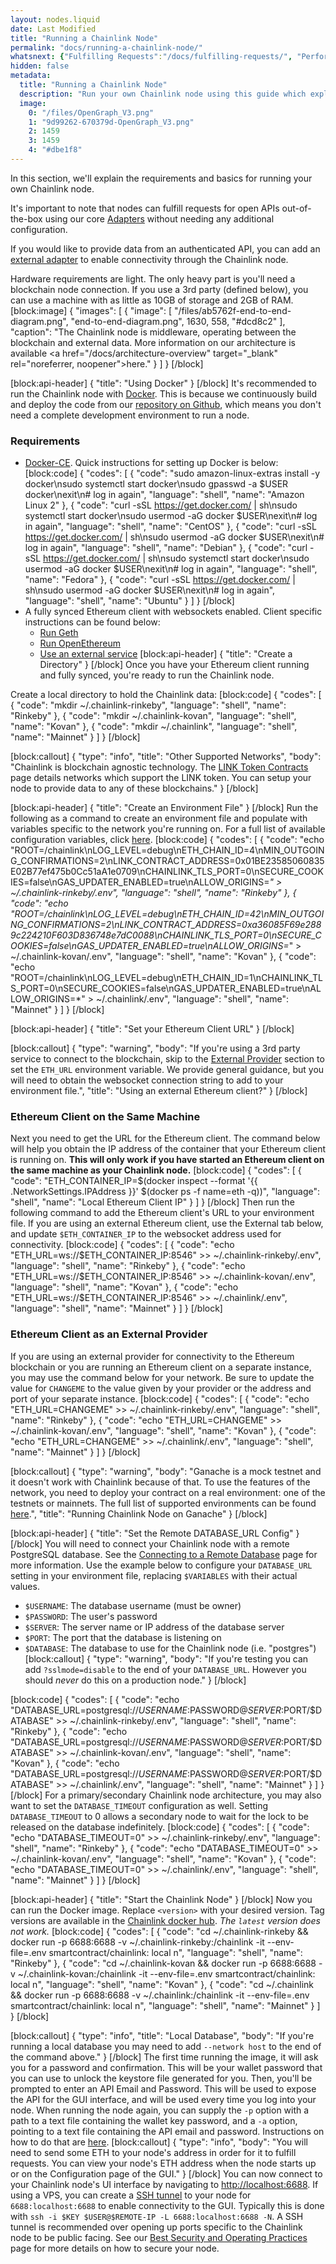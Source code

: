 ```yaml
---
layout: nodes.liquid
date: Last Modified
title: "Running a Chainlink Node"
permalink: "docs/running-a-chainlink-node/"
whatsnext: {"Fulfilling Requests":"/docs/fulfilling-requests/", "Performing System Maintenance":"/docs/performing-system-maintenance/", "Miscellaneous":"/docs/miscellaneous/", "Best Security and Operating Practices":"/docs/best-security-practices/"}
hidden: false
metadata: 
  title: "Running a Chainlink Node"
  description: "Run your own Chainlink node using this guide which explains the requirements and basics for getting started."
  image: 
    0: "/files/OpenGraph_V3.png"
    1: "9d99262-670379d-OpenGraph_V3.png"
    2: 1459
    3: 1459
    4: "#dbe1f8"
---
```

In this section, we'll explain the requirements and basics for running your own Chainlink node. 

It's important to note that nodes can fulfill requests for open APIs out-of-the-box using our core [Adapters](../adapters/) without needing any additional configuration. 

If you would like to provide data from an authenticated API, you can add an [external adapter](../external-adapters/) to enable connectivity through the Chainlink node.

Hardware requirements are light. The only heavy part is you'll need a blockchain node connection. If you use a 3rd party (defined below), you can use a machine with as little as 10GB of storage and 2GB of RAM. 
[block:image]
{
  "images": [
    {
      "image": [
        "/files/ab5762f-end-to-end-diagram.png",
        "end-to-end-diagram.png",
        1630,
        558,
        "#dcd8c2"
      ],
      "caption": "The Chainlink node is middleware, operating between the blockchain and external data. More information on our architecture is available <a href=\"/docs/architecture-overview\" target=\"_blank\" rel=\"noreferrer, noopener\">here</a>."
    }
  ]
}
[/block]

[block:api-header]
{
  "title": "Using Docker"
}
[/block]
It's recommended to run the Chainlink node with <a href="https://www.docker.com/" target="_blank" rel="noreferrer, noopener">Docker</a>. This is because we continuously build and deploy the code from our <a href="https://github.com/smartcontractkit/chainlink" target="_blank" rel="noreferrer, noopener">repository on Github</a>, which means you don't need a complete development environment to run a node.

### Requirements

- <a href="https://docs.docker.com/install/" target="_blank" rel="noreferrer, noopener">Docker-CE</a>. Quick instructions for setting up Docker is below:
[block:code]
{
  "codes": [
    {
      "code": "sudo amazon-linux-extras install -y docker\nsudo systemctl start docker\nsudo gpasswd -a $USER docker\nexit\n# log in again",
      "language": "shell",
      "name": "Amazon Linux 2"
    },
    {
      "code": "curl -sSL https://get.docker.com/ | sh\nsudo systemctl start docker\nsudo usermod -aG docker $USER\nexit\n# log in again",
      "language": "shell",
      "name": "CentOS"
    },
    {
      "code": "curl -sSL https://get.docker.com/ | sh\nsudo usermod -aG docker $USER\nexit\n# log in again",
      "language": "shell",
      "name": "Debian"
    },
    {
      "code": "curl -sSL https://get.docker.com/ | sh\nsudo systemctl start docker\nsudo usermod -aG docker $USER\nexit\n# log in again",
      "language": "shell",
      "name": "Fedora"
    },
    {
      "code": "curl -sSL https://get.docker.com/ | sh\nsudo usermod -aG docker $USER\nexit\n# log in again",
      "language": "shell",
      "name": "Ubuntu"
    }
  ]
}
[/block]
- A fully synced Ethereum client with websockets enabled. Client specific instructions can be found below:
  - [Run Geth](../run-an-ethereum-client/#geth)
  - [Run OpenEthereum](../run-an-ethereum-client/#parity)
  - [Use an external service](../run-an-ethereum-client/#external-services)
[block:api-header]
{
  "title": "Create a Directory"
}
[/block]
Once you have your Ethereum client running and fully synced, you're ready to run the Chainlink node.

Create a local directory to hold the Chainlink data:
[block:code]
{
  "codes": [
    {
      "code": "mkdir ~/.chainlink-rinkeby",
      "language": "shell",
      "name": "Rinkeby"
    },
    {
      "code": "mkdir ~/.chainlink-kovan",
      "language": "shell",
      "name": "Kovan"
    },
    {
      "code": "mkdir ~/.chainlink",
      "language": "shell",
      "name": "Mainnet"
    }
  ]
}
[/block]

[block:callout]
{
  "type": "info",
  "title": "Other Supported Networks",
  "body": "Chainlink is blockchain agnostic technology. The [LINK Token Contracts](../link-token-contracts/) page details networks which support the LINK token. You can setup your node to provide data to any of these blockchains."
}
[/block]

[block:api-header]
{
  "title": "Create an Environment File"
}
[/block]
Run the following as a command to create an environment file and populate with variables specific to the network you're running on. For a full list of available configuration variables, click [here](../configuration-variables/).
[block:code]
{
  "codes": [
    {
      "code": "echo \"ROOT=/chainlink\nLOG_LEVEL=debug\nETH_CHAIN_ID=4\nMIN_OUTGOING_CONFIRMATIONS=2\nLINK_CONTRACT_ADDRESS=0x01BE23585060835E02B77ef475b0Cc51aA1e0709\nCHAINLINK_TLS_PORT=0\nSECURE_COOKIES=false\nGAS_UPDATER_ENABLED=true\nALLOW_ORIGINS=*\" > ~/.chainlink-rinkeby/.env",
      "language": "shell",
      "name": "Rinkeby"
    },
    {
      "code": "echo \"ROOT=/chainlink\nLOG_LEVEL=debug\nETH_CHAIN_ID=42\nMIN_OUTGOING_CONFIRMATIONS=2\nLINK_CONTRACT_ADDRESS=0xa36085F69e2889c224210F603D836748e7dC0088\nCHAINLINK_TLS_PORT=0\nSECURE_COOKIES=false\nGAS_UPDATER_ENABLED=true\nALLOW_ORIGINS=*\" > ~/.chainlink-kovan/.env",
      "language": "shell",
      "name": "Kovan"
    },
    {
      "code": "echo \"ROOT=/chainlink\nLOG_LEVEL=debug\nETH_CHAIN_ID=1\nCHAINLINK_TLS_PORT=0\nSECURE_COOKIES=false\nGAS_UPDATER_ENABLED=true\nALLOW_ORIGINS=*\" > ~/.chainlink/.env",
      "language": "shell",
      "name": "Mainnet"
    }
  ]
}
[/block]

[block:api-header]
{
  "title": "Set your Ethereum Client URL"
}
[/block]

[block:callout]
{
  "type": "warning",
  "body": "If you're using a 3rd party service to connect to the blockchain, skip to the [External Provider](#ethereum-client-as-an-external-provider) section to set the `ETH_URL` environment variable. We provide general guidance, but you will need to obtain the websocket connection string to add to your environment file.",
  "title": "Using an external Ethereum client?"
}
[/block]
### Ethereum Client on the Same Machine

Next you need to get the URL for the Ethereum client. The command below will help you obtain the IP address of the container that your Ethereum client is running on. **This will only work if you have started an Ethereum client on the same machine as your Chainlink node.** 
[block:code]
{
  "codes": [
    {
      "code": "ETH_CONTAINER_IP=$(docker inspect --format '{{ .NetworkSettings.IPAddress }}' $(docker ps -f name=eth -q))",
      "language": "shell",
      "name": "Local Ethereum Client IP"
    }
  ]
}
[/block]
Then run the following command to add the Ethereum client's URL to your environment file. If you are using an external Ethereum client, use the External tab below, and update `$ETH_CONTAINER_IP` to the websocket address used for connectivity.
[block:code]
{
  "codes": [
    {
      "code": "echo \"ETH_URL=ws://$ETH_CONTAINER_IP:8546\" >> ~/.chainlink-rinkeby/.env",
      "language": "shell",
      "name": "Rinkeby"
    },
    {
      "code": "echo \"ETH_URL=ws://$ETH_CONTAINER_IP:8546\" >> ~/.chainlink-kovan/.env",
      "language": "shell",
      "name": "Kovan"
    },
    {
      "code": "echo \"ETH_URL=ws://$ETH_CONTAINER_IP:8546\" >> ~/.chainlink/.env",
      "language": "shell",
      "name": "Mainnet"
    }
  ]
}
[/block]
### Ethereum Client as an External Provider

If you are using an external provider for connectivity to the Ethereum blockchain or you are running an Ethereum client on a separate instance, you may use the command below for your network. Be sure to update the value for `CHANGEME` to the value given by your provider or the address and port of your separate instance.
[block:code]
{
  "codes": [
    {
      "code": "echo \"ETH_URL=CHANGEME\" >> ~/.chainlink-rinkeby/.env",
      "language": "shell",
      "name": "Rinkeby"
    },
    {
      "code": "echo \"ETH_URL=CHANGEME\" >> ~/.chainlink-kovan/.env",
      "language": "shell",
      "name": "Kovan"
    },
    {
      "code": "echo \"ETH_URL=CHANGEME\" >> ~/.chainlink/.env",
      "language": "shell",
      "name": "Mainnet"
    }
  ]
}
[/block]

[block:callout]
{
  "type": "warning",
  "body": "Ganache is a mock testnet and it doesn't work with Chainlink because of that. To use the features of the network, you need to deploy your contract on a real environment: one of the testnets or mainnets. The full list of supported environments can be found [here](../link-token-contracts/).",
  "title": "Running Chainlink Node on Ganache"
}
[/block]

[block:api-header]
{
  "title": "Set the Remote DATABASE_URL Config"
}
[/block]
You will need to connect your Chainlink node with a remote PostgreSQL database. See the [Connecting to a Remote Database](../connecting-to-a-remote-database/) page for more information. Use the example below to configure your `DATABASE_URL` setting in your environment file, replacing `$VARIABLES` with their actual values.

- `$USERNAME`: The database username (must be owner)
- `$PASSWORD`: The user's password
- `$SERVER`: The server name or IP address of the database server
- `$PORT`: The port that the database is listening on
- `$DATABASE`: The database to use for the Chainlink node (i.e. "postgres")
[block:callout]
{
  "type": "warning",
  "body": "If you're testing you can add `?sslmode=disable` to the end of your `DATABASE_URL`. However you should *never* do this on a production node."
}
[/block]

[block:code]
{
  "codes": [
    {
      "code": "echo \"DATABASE_URL=postgresql://$USERNAME:$PASSWORD@$SERVER:$PORT/$DATABASE\" >> ~/.chainlink-rinkeby/.env",
      "language": "shell",
      "name": "Rinkeby"
    },
    {
      "code": "echo \"DATABASE_URL=postgresql://$USERNAME:$PASSWORD@$SERVER:$PORT/$DATABASE\" >> ~/.chainlink-kovan/.env",
      "language": "shell",
      "name": "Kovan"
    },
    {
      "code": "echo \"DATABASE_URL=postgresql://$USERNAME:$PASSWORD@$SERVER:$PORT/$DATABASE\" >> ~/.chainlink/.env",
      "language": "shell",
      "name": "Mainnet"
    }
  ]
}
[/block]
For a primary/secondary Chainlink node architecture, you may also want to set the `DATABASE_TIMEOUT` configuration as well. Setting `DATABASE_TIMEOUT` to 0 allows a secondary node to wait for the lock to be released on the database indefinitely.
[block:code]
{
  "codes": [
    {
      "code": "echo \"DATABASE_TIMEOUT=0\" >> ~/.chainlink-rinkeby/.env",
      "language": "shell",
      "name": "Rinkeby"
    },
    {
      "code": "echo \"DATABASE_TIMEOUT=0\" >> ~/.chainlink-kovan/.env",
      "language": "shell",
      "name": "Kovan"
    },
    {
      "code": "echo \"DATABASE_TIMEOUT=0\" >> ~/.chainlink/.env",
      "language": "shell",
      "name": "Mainnet"
    }
  ]
}
[/block]

[block:api-header]
{
  "title": "Start the Chainlink Node"
}
[/block]
Now you can run the Docker image. Replace `<version>` with your desired version. Tag versions are available in the [Chainlink docker hub](https://hub.docker.com/r/smartcontract/chainlink/tags). *The `latest` version does not work.*
[block:code]
{
  "codes": [
    {
      "code": "cd ~/.chainlink-rinkeby && docker run -p 6688:6688 -v ~/.chainlink-rinkeby:/chainlink -it --env-file=.env smartcontract/chainlink:<version> local n",
      "language": "shell",
      "name": "Rinkeby"
    },
    {
      "code": "cd ~/.chainlink-kovan && docker run -p 6688:6688 -v ~/.chainlink-kovan:/chainlink -it --env-file=.env smartcontract/chainlink:<version> local n",
      "language": "shell",
      "name": "Kovan"
    },
    {
      "code": "cd ~/.chainlink && docker run -p 6688:6688 -v ~/.chainlink:/chainlink -it --env-file=.env smartcontract/chainlink:<version> local n",
      "language": "shell",
      "name": "Mainnet"
    }
  ]
}
[/block]

[block:callout]
{
  "type": "info",
  "title": "Local Database",
  "body": "If you're running a local database you may need to add `--network host` to the end of the command above."
}
[/block]
The first time running the image, it will ask you for a password and confirmation. This will be your wallet password that you can use to unlock the keystore file generated for you. Then, you'll be prompted to enter an API Email and Password. This will be used to expose the API for the GUI interface, and will be used every time you log into your node. When running the node again, you can supply the `-p` option with a path to a text file containing the wallet key password, and a `-a` option, pointing to a text file containing the API email and password. Instructions on how to do that are [here](../miscellaneous/#use-password-and-api-files-on-startup). 
[block:callout]
{
  "type": "info",
  "body": "You will need to send some ETH to your node's address in order for it to fulfill requests. You can view your node's ETH address when the node starts up or on the Configuration page of the GUI."
}
[/block]
You can now connect to your Chainlink node's UI interface by navigating to <a href="http://localhost:6688" target="_blank" rel="noreferrer, noopener">http://localhost:6688</a>. If using a VPS, you can create a <a href="https://www.howtogeek.com/168145/how-to-use-ssh-tunneling/" target="_blank" rel="noreferrer, noopener">SSH tunnel</a> to your node for `6688:localhost:6688` to enable connectivity to the GUI. Typically this is done with `ssh -i $KEY $USER@$REMOTE-IP -L 6688:localhost:6688 -N`. A SSH tunnel is recommended over opening up ports specific to the Chainlink node to be public facing. See our [Best Security and Operating Practices](../best-security-practices/) page for more details on how to secure your node.